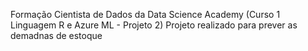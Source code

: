 Formação Cientista de Dados da Data Science Academy (Curso 1 Linguagem R e Azure ML - Projeto 2) Projeto realizado para prever as demadnas de estoque

